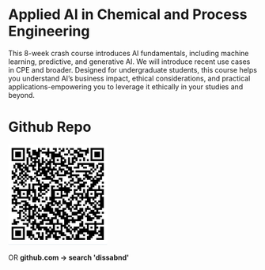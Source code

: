 # Applied AI in Chemical and Process Engineering

This 8-week crash course introduces AI fundamentals, including machine learning, predictive, and generative AI. We will introduce recent use cases in CPE and broader. Designed for undergraduate students, this course helps you understand AI’s business impact, ethical considerations, and practical applications-empowering you to leverage it ethically in your studies and beyond.

# Github Repo


<img src="assets/qr.png" alt="QR Code" width="200">


OR
**github.com -> search 'dissabnd'**
